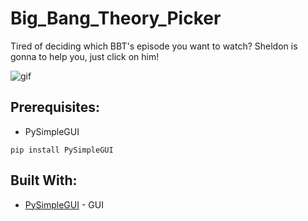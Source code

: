 # Big_Bang_Theory_Picker
Tired of deciding which BBT's episode you want to watch? Sheldon is gonna to help you, just click on him!

![gif](../assets/Big_Bang_Theory_Picker.gif)

## Prerequisites:
* PySimpleGUI

`pip install PySimpleGUI`


## Built With:
* [PySimpleGUI](https://pysimplegui.readthedocs.io/en/latest/) - GUI
